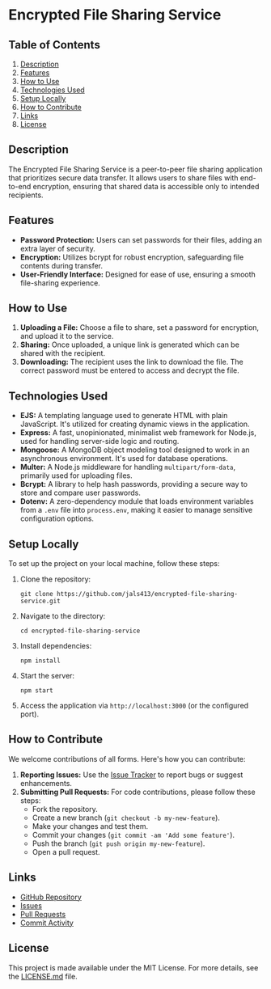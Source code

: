 
# Encrypted File Sharing Service

## Table of Contents
1. [Description](#description)
2. [Features](#features)
3. [How to Use](#how-to-use)
4. [Technologies Used](#technologies-used)
5. [Setup Locally](#setup-locally)
6. [How to Contribute](#how-to-contribute)
7. [Links](#links)
8. [License](#license)

## Description
The Encrypted File Sharing Service is a peer-to-peer file sharing application that prioritizes secure data transfer. It allows users to share files with end-to-end encryption, ensuring that shared data is accessible only to intended recipients.

## Features
- **Password Protection:** Users can set passwords for their files, adding an extra layer of security.
- **Encryption:** Utilizes bcrypt for robust encryption, safeguarding file contents during transfer.
- **User-Friendly Interface:** Designed for ease of use, ensuring a smooth file-sharing experience.

## How to Use
1. **Uploading a File:** Choose a file to share, set a password for encryption, and upload it to the service.
2. **Sharing:** Once uploaded, a unique link is generated which can be shared with the recipient.
3. **Downloading:** The recipient uses the link to download the file. The correct password must be entered to access and decrypt the file.

## Technologies Used
- **EJS:** A templating language used to generate HTML with plain JavaScript. It's utilized for creating dynamic views in the application.
- **Express:** A fast, unopinionated, minimalist web framework for Node.js, used for handling server-side logic and routing.
- **Mongoose:** A MongoDB object modeling tool designed to work in an asynchronous environment. It's used for database operations.
- **Multer:** A Node.js middleware for handling `multipart/form-data`, primarily used for uploading files.
- **Bcrypt:** A library to help hash passwords, providing a secure way to store and compare user passwords.
- **Dotenv:** A zero-dependency module that loads environment variables from a `.env` file into `process.env`, making it easier to manage sensitive configuration options.


## Setup Locally
To set up the project on your local machine, follow these steps:

1. Clone the repository:
   ```
   git clone https://github.com/jals413/encrypted-file-sharing-service.git
   ```
2. Navigate to the directory:
   ```
   cd encrypted-file-sharing-service
   ```
3. Install dependencies:
   ```
   npm install
   ```
4. Start the server:
   ```
   npm start
   ```
5. Access the application via `http://localhost:3000` (or the configured port).

## How to Contribute
We welcome contributions of all forms. Here's how you can contribute:

1. **Reporting Issues:** Use the [Issue Tracker](https://github.com/jals413/encrypted-file-sharing-service/issues) to report bugs or suggest enhancements.
2. **Submitting Pull Requests:** For code contributions, please follow these steps:
   - Fork the repository.
   - Create a new branch (`git checkout -b my-new-feature`).
   - Make your changes and test them.
   - Commit your changes (`git commit -am 'Add some feature'`).
   - Push the branch (`git push origin my-new-feature`).
   - Open a pull request.

## Links
- [GitHub Repository](https://github.com/jals413/encrypted-file-sharing-service)
- [Issues](https://github.com/jals413/encrypted-file-sharing-service/issues)
- [Pull Requests](https://github.com/jals413/encrypted-file-sharing-service/pulls)
- [Commit Activity](https://github.com/jals413/encrypted-file-sharing-service/graphs/commit-activity)

## License
This project is made available under the MIT License. For more details, see the [LICENSE.md](LICENSE.md) file.
